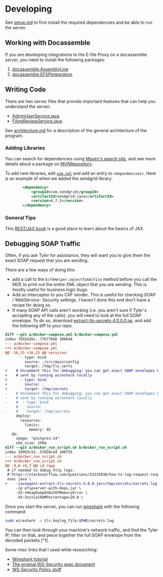 # Developing

See [setup.md](setup.md) to first install the required dependencies and be able to run the server.

## Working with Docassemble

If you are developing integrations to the E-file Proxy on a docassemble server, you need to install
the following packages:
1. [docassemble.AssemblyLine](https://pypi.org/project/docassemble.AssemblyLine/)
1. [docassemble.EFSPIntegration](https://pypi.org/project/docassemble.EFSPIntegration)


## Writing Code

There are two server files that provide important features that can help you understand the server:
* [AdminUserService.java](../src/main/java/edu/suffolk/litlab/efspserver/services/AdminUserService.java).
* [FilingReviewService.java](../src/main/java/edu/suffolk/litlab/efspserver/services/FilingReviewService.java).

See [architecture.md](architecture.md) for a description of the general architecture of the program.

### Adding Libraries

You can search for dependencies using [Maven's search site](https://search.maven.org/), and see more
details about a package on [MVNRepository](https://mvnrepository.com/).

To add new libraries, edit [`pom.xml`](../pom.xml) and add an entry to `<dependencies>`.
Here is an example of when we added the sendgrid library:

```xml
        <dependency>
            <groupId>com.sendgrid</groupId>
            <artifactId>sendgrid-java</artifactId>
            <version>4.7.2</version>
        </dependency>
```

### General Tips
This [REST/JAX book](https://dennis-xlc.gitbooks.io/restful-java-with-jax-rs-2-0-2rd-edition/content/en/part1/chapter3/developing_a_jax_rs_restful_service.html) is a good place to learn about the basics of JAX.

## Debugging SOAP Traffic

Often, if you ask Tyler for assistance, they will want you to give them the exact SOAP request that you are sending.

There are a few ways of doing this:
* add a call to the `Ecf4Helper.objectToXmlFile` method before you call the MDE to print out the entire XML object that you are sending. This is mostly useful for business logic bugs.
* Add an interceptor to you CXF sender. This is useful for checking SOAP / WebService- Security settings. I haven't done this and don't have a recipe for doing so.
* If many SOAP API calls aren't working (i.e. you aren't sure if Tyler's accepting any of the calls), you will
  need to look at the full SOAP envelope. To do so, download [extract-tls-secrets-4.0.0.0.jar](https://github.com/neykov/extract-tls-secrets/releases/tag/v4.0.0), and add the following diff to your repo:

```diff
diff --git a/docker-compose.yml b/docker-compose.yml
index 7692426c..776776b6 100644
--- a/docker-compose.yml
+++ b/docker-compose.yml
@@ -16,15 +16,15 @@ services:
       - type: bind
         source: ./src/main/config
         target: /tmp/tls_certs
+    # Uncomment this for debugging: you can get exact SOAP envelopes being
+    # sent by running wireshark locally
+      - type: bind
+        source: .
+        target: /tmp/secrets
-    # Uncomment this for debugging: you can get exact SOAP envelopes being
-    # sent by running wireshark locally
-    #  - type: bind
-    #    source: .
-    #    target: /tmp/secrets
     deploy:
       resources:
         limits:
           memory: 4G
   db:
     image: "postgres:14"
     shm_size: 256m
diff --git a/docker_run_script.sh b/docker_run_script.sh
index 3d903c53..57028ced 100755
--- a/docker_run_script.sh
+++ b/docker_run_script.sh
@@ -9,6 +9,7 @@ cd /app
 # if needed to debug http logs:
 # https://stackoverflow.com/questions/53215038/how-to-log-request-response-using-java-net-http-httpclient
 exec java \
+    -javaagent:extract-tls-secrets-4.0.0.jar=/tmp/secrets/secrets.log \
     -cp efspserver-with-deps.jar \
     -XX:+HeapDumpOnOutOfMemoryError \
     -XX:InitialRAMPercentage=20.0 \
```

Once you start the server, you can run [wireshark](https://www.wireshark.org/) with the following command:

```bash
sudo wireshark -o tls.keylog_file:$PWD/secrets.log
```

You can then look through your machine's network traffic, and find the Tyler IP, filter on that, and piece together the full SOAP envelope from the decoded packets [^1].

Some misc links that I used while researching:

* [Wireshark tutorial](https://sequentialread.com/how-to-get-a-decrypted-wireshark-packet-capture-from-a-java-application-that-is-talking-https/)
* [The original WS-Security spec document](http://docs.oasis-open.org/wss/2004/01/oasis-200401-wss-soap-message-security-1.0.pdf)
* [WS-Security Policy stuff](https://www.ibm.com/docs/en/was-liberty/nd?topic=wssml-securing-web-service-by-using-ws-security-policy)

